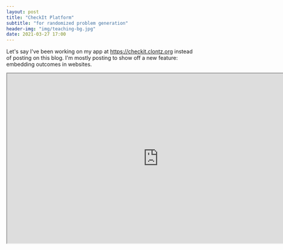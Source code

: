 ```yaml
---
layout: post
title: "CheckIt Platform"
subtitle: "for randomized problem generation"
header-img: "img/teaching-bg.jpg"
date: 2021-03-27 17:00
---
```


Let's say I've been working on my app at <https://checkit.clontz.org> instead of posting
on this blog. I'm mostly posting to show off a new feature: embedding outcomes in
websites.

<iframe title="Iframe CheckIt Outcome"
    width="800"
    height="450"
    src="https://checkit.clontz.org/embed/#/banks/clontz-diff-eq/CC4/1/">
